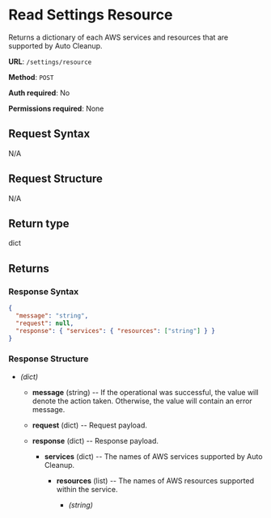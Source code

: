 # Read Settings Resource

Returns a dictionary of each AWS services and resources that are supported by Auto Cleanup.

**URL**: `/settings/resource`

**Method**: `POST`

**Auth required**: No

**Permissions required**: None

## Request Syntax

N/A

## Request Structure

N/A

## Return type

dict

## Returns

### Response Syntax

```json
{
  "message": "string",
  "request": null,
  "response": { "services": { "resources": ["string"] } }
}
```

### Response Structure

- _(dict)_

  - **message** (string) -- If the operational was successful, the value will denote the action taken. Otherwise, the value will contain an error message.

  - **request** (dict) -- Request payload.

  - **response** (dict) -- Response payload.

    - **services** (dict) -- The names of AWS services supported by Auto Cleanup.

      - **resources** (list) -- The names of AWS resources supported within the service.

        - _(string)_
